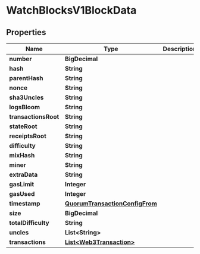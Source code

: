 

# WatchBlocksV1BlockData


## Properties

| Name | Type | Description | Notes |
|------------ | ------------- | ------------- | -------------|
|**number** | **BigDecimal** |  |  |
|**hash** | **String** |  |  |
|**parentHash** | **String** |  |  |
|**nonce** | **String** |  |  |
|**sha3Uncles** | **String** |  |  |
|**logsBloom** | **String** |  |  |
|**transactionsRoot** | **String** |  |  [optional] |
|**stateRoot** | **String** |  |  |
|**receiptsRoot** | **String** |  |  [optional] |
|**difficulty** | **String** |  |  [optional] |
|**mixHash** | **String** |  |  [optional] |
|**miner** | **String** |  |  |
|**extraData** | **String** |  |  |
|**gasLimit** | **Integer** |  |  |
|**gasUsed** | **Integer** |  |  |
|**timestamp** | [**QuorumTransactionConfigFrom**](QuorumTransactionConfigFrom.md) |  |  |
|**size** | **BigDecimal** |  |  |
|**totalDifficulty** | **String** |  |  |
|**uncles** | **List&lt;String&gt;** |  |  |
|**transactions** | [**List&lt;Web3Transaction&gt;**](Web3Transaction.md) |  |  |



